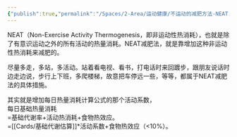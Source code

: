 ```yaml
---
{"publish":true,"permalink":"/Spaces/2-Area/运动健康/不运动的减肥方法-NEAT.md","title":"不运动的减肥方法-NEAT","created":"2022-12-05","modified":"2023-03-14","cssclasses":""}
---
```



NEAT（Non-Exercise Activity Thermogenesis，即非运动性热消耗），也就是除了有意识运动之外的所有活动的热量消耗。NEAT减肥法，就是靠增加这种非运动性热消耗来减肥的。

尽量多走，多站，多活动。站着看电视、看书，打电话时来回踱步，跟朋友说话时边走边说，步行上下班，多爬楼梯，故意把车停远一些，等等，都属于NEAT减肥法的具体措施。

其实就是增加每日热量消耗计算公式的那个活动系数，  
每日基础热量消耗  
=基础代谢率+活动热消耗+食物热效应。  
=[[Cards/基础代谢估算]]\*活动系数+食物热效应（<10%）。
